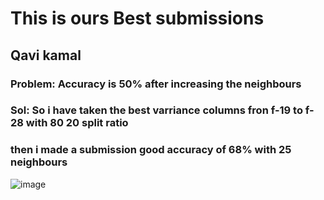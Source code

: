 # This is ours Best submissions 

## Qavi kamal
### Problem: Accuracy is 50% after increasing the neighbours 
### Sol: So i have taken the best varriance columns fron f-19 to f-28 with 80 20 split ratio 
### then i made a submission good accuracy of 68% with 25 neighbours
![image](https://user-images.githubusercontent.com/99618952/169413289-039ea845-a664-46e0-89d6-8d75adfa4aee.png)
